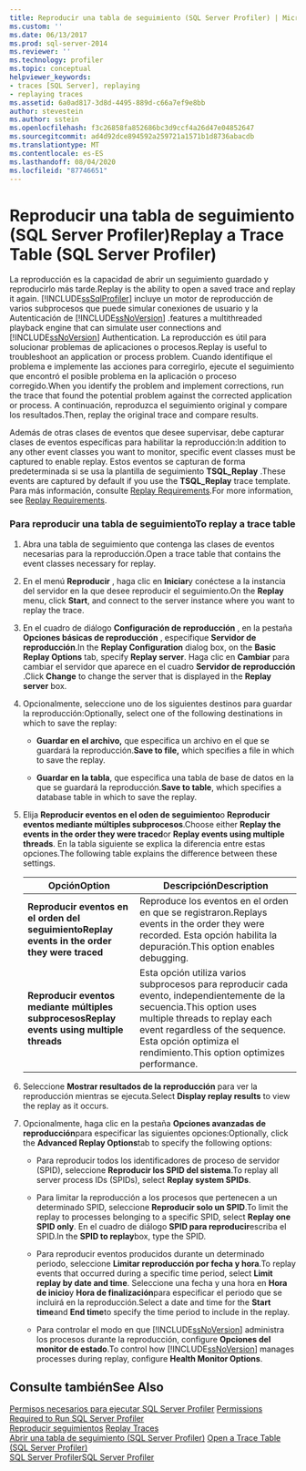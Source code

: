 ```yaml
---
title: Reproducir una tabla de seguimiento (SQL Server Profiler) | Microsoft Docs
ms.custom: ''
ms.date: 06/13/2017
ms.prod: sql-server-2014
ms.reviewer: ''
ms.technology: profiler
ms.topic: conceptual
helpviewer_keywords:
- traces [SQL Server], replaying
- replaying traces
ms.assetid: 6a0ad817-3d8d-4495-889d-c66a7ef9e8bb
author: stevestein
ms.author: sstein
ms.openlocfilehash: f3c26858fa852686bc3d9ccf4a26d47e04852647
ms.sourcegitcommit: ad4d92dce894592a259721a1571b1d8736abacdb
ms.translationtype: MT
ms.contentlocale: es-ES
ms.lasthandoff: 08/04/2020
ms.locfileid: "87746651"
---
```

# <a name="replay-a-trace-table-sql-server-profiler"></a><span data-ttu-id="81b1b-102">Reproducir una tabla de seguimiento (SQL Server Profiler)</span><span class="sxs-lookup"><span data-stu-id="81b1b-102">Replay a Trace Table (SQL Server Profiler)</span></span>
  <span data-ttu-id="81b1b-103">La reproducción es la capacidad de abrir un seguimiento guardado y reproducirlo más tarde.</span><span class="sxs-lookup"><span data-stu-id="81b1b-103">Replay is the ability to open a saved trace and replay it again.</span></span> [!INCLUDE[ssSqlProfiler](../../includes/sssqlprofiler-md.md)] <span data-ttu-id="81b1b-104">incluye un motor de reproducción de varios subprocesos que puede simular conexiones de usuario y la Autenticación de [!INCLUDE[ssNoVersion](../../includes/ssnoversion-md.md)] .</span><span class="sxs-lookup"><span data-stu-id="81b1b-104">features a multithreaded playback engine that can simulate user connections and [!INCLUDE[ssNoVersion](../../includes/ssnoversion-md.md)] Authentication.</span></span> <span data-ttu-id="81b1b-105">La reproducción es útil para solucionar problemas de aplicaciones o procesos.</span><span class="sxs-lookup"><span data-stu-id="81b1b-105">Replay is useful to troubleshoot an application or process problem.</span></span> <span data-ttu-id="81b1b-106">Cuando identifique el problema e implemente las acciones para corregirlo, ejecute el seguimiento que encontró el posible problema en la aplicación o proceso corregido.</span><span class="sxs-lookup"><span data-stu-id="81b1b-106">When you identify the problem and implement corrections, run the trace that found the potential problem against the corrected application or process.</span></span> <span data-ttu-id="81b1b-107">A continuación, reproduzca el seguimiento original y compare los resultados.</span><span class="sxs-lookup"><span data-stu-id="81b1b-107">Then, replay the original trace and compare results.</span></span>  
  
 <span data-ttu-id="81b1b-108">Además de otras clases de eventos que desee supervisar, debe capturar clases de eventos específicas para habilitar la reproducción:</span><span class="sxs-lookup"><span data-stu-id="81b1b-108">In addition to any other event classes you want to monitor, specific event classes must be captured to enable replay.</span></span> <span data-ttu-id="81b1b-109">Estos eventos se capturan de forma predeterminada si se usa la plantilla de seguimiento **TSQL_Replay** .</span><span class="sxs-lookup"><span data-stu-id="81b1b-109">These events are captured by default if you use the **TSQL_Replay** trace template.</span></span> <span data-ttu-id="81b1b-110">Para más información, consulte [Replay Requirements](replay-requirements.md).</span><span class="sxs-lookup"><span data-stu-id="81b1b-110">For more information, see [Replay Requirements](replay-requirements.md).</span></span>  
  
### <a name="to-replay-a-trace-table"></a><span data-ttu-id="81b1b-111">Para reproducir una tabla de seguimiento</span><span class="sxs-lookup"><span data-stu-id="81b1b-111">To replay a trace table</span></span>  
  
1.  <span data-ttu-id="81b1b-112">Abra una tabla de seguimiento que contenga las clases de eventos necesarias para la reproducción.</span><span class="sxs-lookup"><span data-stu-id="81b1b-112">Open a trace table that contains the event classes necessary for replay.</span></span>  
  
2.  <span data-ttu-id="81b1b-113">En el menú **Reproducir** , haga clic en **Iniciar**y conéctese a la instancia del servidor en la que desee reproducir el seguimiento.</span><span class="sxs-lookup"><span data-stu-id="81b1b-113">On the **Replay** menu, click **Start**, and connect to the server instance where you want to replay the trace.</span></span>  
  
3.  <span data-ttu-id="81b1b-114">En el cuadro de diálogo **Configuración de reproducción** , en la pestaña **Opciones básicas de reproducción** , especifique **Servidor de reproducción**.</span><span class="sxs-lookup"><span data-stu-id="81b1b-114">In the **Replay Configuration** dialog box, on the **Basic Replay Options** tab, specify **Replay server**.</span></span> <span data-ttu-id="81b1b-115">Haga clic en **Cambiar** para cambiar el servidor que aparece en el cuadro **Servidor de reproducción** .</span><span class="sxs-lookup"><span data-stu-id="81b1b-115">Click **Change** to change the server that is displayed in the **Replay server** box.</span></span>  
  
4.  <span data-ttu-id="81b1b-116">Opcionalmente, seleccione uno de los siguientes destinos para guardar la reproducción:</span><span class="sxs-lookup"><span data-stu-id="81b1b-116">Optionally, select one of the following destinations in which to save the replay:</span></span>  
  
    -   <span data-ttu-id="81b1b-117">**Guardar en el archivo,** que especifica un archivo en el que se guardará la reproducción.</span><span class="sxs-lookup"><span data-stu-id="81b1b-117">**Save to file,** which specifies a file in which to save the replay.</span></span>  
  
    -   <span data-ttu-id="81b1b-118">**Guardar en la tabla**, que especifica una tabla de base de datos en la que se guardará la reproducción.</span><span class="sxs-lookup"><span data-stu-id="81b1b-118">**Save to table**, which specifies a database table in which to save the replay.</span></span>  
  
5.  <span data-ttu-id="81b1b-119">Elija **Reproducir eventos en el oden de seguimiento**o **Reproducir eventos mediante múltiples subprocesos**.</span><span class="sxs-lookup"><span data-stu-id="81b1b-119">Choose either **Replay the events in the order they were traced**or **Replay events using multiple threads**.</span></span> <span data-ttu-id="81b1b-120">En la tabla siguiente se explica la diferencia entre estas opciones.</span><span class="sxs-lookup"><span data-stu-id="81b1b-120">The following table explains the difference between these settings.</span></span>  
  
    |<span data-ttu-id="81b1b-121">Opción</span><span class="sxs-lookup"><span data-stu-id="81b1b-121">Option</span></span>|<span data-ttu-id="81b1b-122">Descripción</span><span class="sxs-lookup"><span data-stu-id="81b1b-122">Description</span></span>|  
    |------------|-----------------|  
    |<span data-ttu-id="81b1b-123">**Reproducir eventos en el orden del seguimiento**</span><span class="sxs-lookup"><span data-stu-id="81b1b-123">**Replay events in the order they were traced**</span></span>|<span data-ttu-id="81b1b-124">Reproduce los eventos en el orden en que se registraron.</span><span class="sxs-lookup"><span data-stu-id="81b1b-124">Replays events in the order they were recorded.</span></span> <span data-ttu-id="81b1b-125">Esta opción habilita la depuración.</span><span class="sxs-lookup"><span data-stu-id="81b1b-125">This option enables debugging.</span></span>|  
    |<span data-ttu-id="81b1b-126">**Reproducir eventos mediante múltiples subprocesos**</span><span class="sxs-lookup"><span data-stu-id="81b1b-126">**Replay events using multiple threads**</span></span>|<span data-ttu-id="81b1b-127">Esta opción utiliza varios subprocesos para reproducir cada evento, independientemente de la secuencia.</span><span class="sxs-lookup"><span data-stu-id="81b1b-127">This option uses multiple threads to replay each event regardless of the sequence.</span></span> <span data-ttu-id="81b1b-128">Esta opción optimiza el rendimiento.</span><span class="sxs-lookup"><span data-stu-id="81b1b-128">This option optimizes performance.</span></span>|  
  
6.  <span data-ttu-id="81b1b-129">Seleccione **Mostrar resultados de la reproducción** para ver la reproducción mientras se ejecuta.</span><span class="sxs-lookup"><span data-stu-id="81b1b-129">Select **Display replay results** to view the replay as it occurs.</span></span>  
  
7.  <span data-ttu-id="81b1b-130">Opcionalmente, haga clic en la pestaña **Opciones avanzadas de reproducción**para especificar las siguientes opciones:</span><span class="sxs-lookup"><span data-stu-id="81b1b-130">Optionally, click the **Advanced Replay Options**tab to specify the following options:</span></span>  
  
    -   <span data-ttu-id="81b1b-131">Para reproducir todos los identificadores de proceso de servidor (SPID), seleccione **Reproducir los SPID del sistema**.</span><span class="sxs-lookup"><span data-stu-id="81b1b-131">To replay all server process IDs (SPIDs), select **Replay system SPIDs**.</span></span>  
  
    -   <span data-ttu-id="81b1b-132">Para limitar la reproducción a los procesos que pertenecen a un determinado SPID, seleccione **Reproducir solo un SPID**.</span><span class="sxs-lookup"><span data-stu-id="81b1b-132">To limit the replay to processes belonging to a specific SPID, select **Replay one SPID only**.</span></span> <span data-ttu-id="81b1b-133">En el cuadro de diálogo **SPID para reproducir**escriba el SPID.</span><span class="sxs-lookup"><span data-stu-id="81b1b-133">In the **SPID to replay**box, type the SPID.</span></span>  
  
    -   <span data-ttu-id="81b1b-134">Para reproducir eventos producidos durante un determinado periodo, seleccione **Limitar reproducción por fecha y hora**.</span><span class="sxs-lookup"><span data-stu-id="81b1b-134">To replay events that occurred during a specific time period, select **Limit replay by date and time**.</span></span> <span data-ttu-id="81b1b-135">Seleccione una fecha y una hora en **Hora de inicio**y **Hora de finalización**para especificar el periodo que se incluirá en la reproducción.</span><span class="sxs-lookup"><span data-stu-id="81b1b-135">Select a date and time for the **Start time**and **End time**to specify the time period to include in the replay.</span></span>  
  
    -   <span data-ttu-id="81b1b-136">Para controlar el modo en que [!INCLUDE[ssNoVersion](../../includes/ssnoversion-md.md)] administra los procesos durante la reproducción, configure **Opciones del monitor de estado**.</span><span class="sxs-lookup"><span data-stu-id="81b1b-136">To control how [!INCLUDE[ssNoVersion](../../includes/ssnoversion-md.md)] manages processes during replay, configure **Health Monitor Options**.</span></span>  
  
## <a name="see-also"></a><span data-ttu-id="81b1b-137">Consulte también</span><span class="sxs-lookup"><span data-stu-id="81b1b-137">See Also</span></span>  
 <span data-ttu-id="81b1b-138">[Permisos necesarios para ejecutar SQL Server Profiler](sql-server-profiler.md) </span><span class="sxs-lookup"><span data-stu-id="81b1b-138">[Permissions Required to Run SQL Server Profiler](sql-server-profiler.md) </span></span>  
 <span data-ttu-id="81b1b-139">[Reproducir seguimientos](replay-traces.md) </span><span class="sxs-lookup"><span data-stu-id="81b1b-139">[Replay Traces](replay-traces.md) </span></span>  
 <span data-ttu-id="81b1b-140">[Abrir una tabla de seguimiento &#40;SQL Server Profiler&#41;](open-a-trace-table-sql-server-profiler.md) </span><span class="sxs-lookup"><span data-stu-id="81b1b-140">[Open a Trace Table &#40;SQL Server Profiler&#41;](open-a-trace-table-sql-server-profiler.md) </span></span>  
 [<span data-ttu-id="81b1b-141">SQL Server Profiler</span><span class="sxs-lookup"><span data-stu-id="81b1b-141">SQL Server Profiler</span></span>](sql-server-profiler.md)  
  
  
